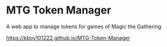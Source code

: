 # MTG Token Manager
 A web app to manage tokens for games of Magic the Gathering

https://kboy101222.github.io/MTG-Token-Manager
